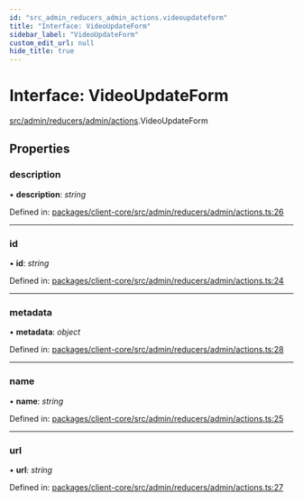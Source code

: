 ```yaml
---
id: "src_admin_reducers_admin_actions.videoupdateform"
title: "Interface: VideoUpdateForm"
sidebar_label: "VideoUpdateForm"
custom_edit_url: null
hide_title: true
---
```


# Interface: VideoUpdateForm

[src/admin/reducers/admin/actions](../modules/src_admin_reducers_admin_actions.md).VideoUpdateForm

## Properties

### description

• **description**: *string*

Defined in: [packages/client-core/src/admin/reducers/admin/actions.ts:26](https://github.com/xr3ngine/xr3ngine/blob/65dfcf39a/packages/client-core/src/admin/reducers/admin/actions.ts#L26)

___

### id

• **id**: *string*

Defined in: [packages/client-core/src/admin/reducers/admin/actions.ts:24](https://github.com/xr3ngine/xr3ngine/blob/65dfcf39a/packages/client-core/src/admin/reducers/admin/actions.ts#L24)

___

### metadata

• **metadata**: *object*

Defined in: [packages/client-core/src/admin/reducers/admin/actions.ts:28](https://github.com/xr3ngine/xr3ngine/blob/65dfcf39a/packages/client-core/src/admin/reducers/admin/actions.ts#L28)

___

### name

• **name**: *string*

Defined in: [packages/client-core/src/admin/reducers/admin/actions.ts:25](https://github.com/xr3ngine/xr3ngine/blob/65dfcf39a/packages/client-core/src/admin/reducers/admin/actions.ts#L25)

___

### url

• **url**: *string*

Defined in: [packages/client-core/src/admin/reducers/admin/actions.ts:27](https://github.com/xr3ngine/xr3ngine/blob/65dfcf39a/packages/client-core/src/admin/reducers/admin/actions.ts#L27)
